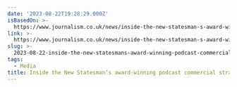 ```yaml
---
date: '2023-08-22T19:28:29.000Z'
isBasedOn: >-
  https://www.journalism.co.uk/news/inside-the-new-statesman-s-award-winning-podcast-commercial-strategy/s2/a1064070/
link: >-
  https://www.journalism.co.uk/news/inside-the-new-statesman-s-award-winning-podcast-commercial-strategy/s2/a1064070/
slug: >-
  2023-08-22-inside-the-new-statesmans-award-winning-podcast-commercial-strategy-or-medi
tags:
  - Media
title: Inside the New Statesman’s award-winning podcast commercial strategy | Medi
---
```



